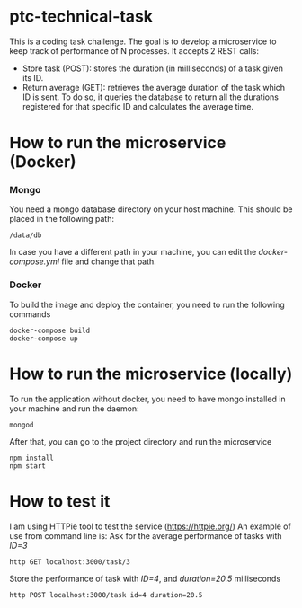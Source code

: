 # ptc-technical-task
This is a coding task challenge. The goal is to develop a microservice to
keep track of performance of N processes. It accepts 2 REST calls:
- Store task (POST): stores the duration (in milliseconds) of a task given its ID.
- Return average (GET): retrieves the average duration of the task which ID is sent.
To do so, it queries the database to return all the durations registered for
that specific ID and calculates the average time.

# How to run the microservice (Docker)

### Mongo
You need a mongo database directory on your host machine. This should be placed in
the following path:
```
/data/db
```
In case you have a different path in your machine, you can edit the *docker-compose.yml*
file and change that path.

### Docker
To build the image and deploy the container, you need to run the following commands
```
docker-compose build
docker-compose up
```

# How to run the microservice (locally)

To run the application without docker, you need to have mongo installed in your
machine and run the daemon:
```
mongod
```

After that, you can go to the project directory and run the microservice
```
npm install
npm start
```

# How to test it

I am using HTTPie tool to test the service (https://httpie.org/)
An example of use from command line is: Ask for the average performance
of tasks with *ID=3*
```
http GET localhost:3000/task/3
```
Store the performance of task with *ID=4*, and *duration=20.5* milliseconds
```
http POST localhost:3000/task id=4 duration=20.5
```
